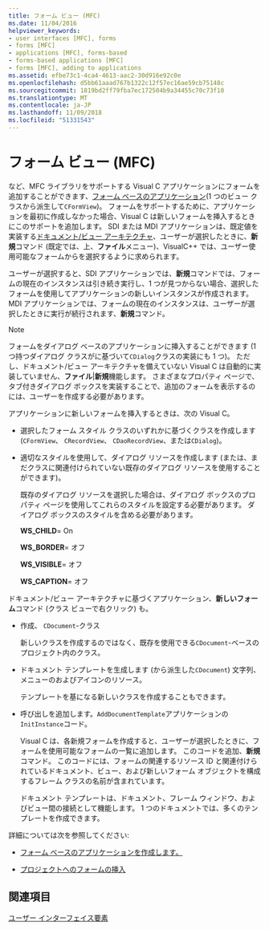 ```yaml
---
title: フォーム ビュー (MFC)
ms.date: 11/04/2016
helpviewer_keywords:
- user interfaces [MFC], forms
- forms [MFC]
- applications [MFC], forms-based
- forms-based applications [MFC]
- forms [MFC], adding to applications
ms.assetid: efbe73c1-4ca4-4613-aac2-30d916e92c0e
ms.openlocfilehash: d5bb61aaad767b1322c12f57ec16ae59cb75148c
ms.sourcegitcommit: 1819bd2ff79fba7ec172504b9a34455c70c73f10
ms.translationtype: MT
ms.contentlocale: ja-JP
ms.lasthandoff: 11/09/2018
ms.locfileid: "51331543"
---
```

# <a name="form-views-mfc"></a>フォーム ビュー (MFC)

など、MFC ライブラリをサポートする Visual C アプリケーションにフォームを追加することができます、[フォーム ベースのアプリケーション](../mfc/reference/creating-a-forms-based-mfc-application.md)(1 つのビュー クラスから派生して`CFormView`)。 フォームをサポートするために、アプリケーションを最初に作成しなかった場合、Visual C は新しいフォームを挿入するときにこのサポートを追加します。 SDI または MDI アプリケーションは、既定値を実装する[ドキュメント/ビュー アーキテクチャ](../mfc/document-view-architecture.md)、ユーザーが選択したときに、**新規**コマンド (既定では、上、**ファイル**メニュー)、VisualC++ では、ユーザー使用可能なフォームからを選択するように求められます。

ユーザーが選択すると、SDI アプリケーションでは、**新規**コマンドでは、フォームの現在のインスタンスは引き続き実行し、1 つが見つからない場合、選択したフォームを使用してアプリケーションの新しいインスタンスが作成されます。 MDI アプリケーションでは、フォームの現在のインスタンスは、ユーザーが選択したときに実行が続行されます、**新規**コマンド。

> [!NOTE]
>  フォームをダイアログ ベースのアプリケーションに挿入することができます (1 つ持つダイアログ クラスがに基づいて`CDialog`クラスの実装にも 1 つ)。 ただし、ドキュメント/ビュー アーキテクチャを備えていない Visual C は自動的に実装していません、**ファイル**&#124;**新規**機能します。 さまざまなプロパティ ページで、タブ付きダイアログ ボックスを実装することで、追加のフォームを表示するのには、ユーザーを作成する必要があります。

アプリケーションに新しいフォームを挿入するときは、次の Visual C。

- 選択したフォーム スタイル クラスのいずれかに基づくクラスを作成します (`CFormView`、 `CRecordView`、 `CDaoRecordView`、または`CDialog`)。

- 適切なスタイルを使用して、ダイアログ リソースを作成します (または、まだクラスに関連付けられていない既存のダイアログ リソースを使用することができます)。

   既存のダイアログ リソースを選択した場合は、ダイアログ ボックスのプロパティ ページを使用してこれらのスタイルを設定する必要があります。 ダイアログ ボックスのスタイルを含める必要があります。

     **WS_CHILD**= On

     **WS_BORDER**= オフ

     **WS_VISIBLE**= オフ

     **WS_CAPTION**= オフ

ドキュメント/ビュー アーキテクチャに基づくアプリケーション、**新しいフォーム**コマンド (クラス ビューで右クリック) も。

- 作成、 `CDocument`-クラス

   新しいクラスを作成するのではなく、既存を使用できる`CDocument`-ベースのプロジェクト内のクラス。

- ドキュメント テンプレートを生成します (から派生した`CDocument`) 文字列、メニューのおよびアイコンのリソース。

   テンプレートを基になる新しいクラスを作成することもできます。

- 呼び出しを追加します。`AddDocumentTemplate`アプリケーションの`InitInstance`コード。

   Visual C は、各新規フォームを作成すると、ユーザーが選択したときに、フォームを使用可能なフォームの一覧に追加します。 このコードを追加、**新規**コマンド。 このコードには、フォームの関連するリソース ID と関連付けられているドキュメント、ビュー、および新しいフォーム オブジェクトを構成するフレーム クラスの名前が含まれています。

   ドキュメント テンプレートは、ドキュメント、フレーム ウィンドウ、およびビュー間の接続として機能します。 1 つのドキュメントでは、多くのテンプレートを作成できます。

詳細については次を参照してください:

- [フォーム ベースのアプリケーションを作成します。](../mfc/reference/creating-a-forms-based-mfc-application.md)

- [プロジェクトへのフォームの挿入](../mfc/inserting-a-form-into-a-project.md)

## <a name="see-also"></a>関連項目

[ユーザー インターフェイス要素](../mfc/user-interface-elements-mfc.md)
